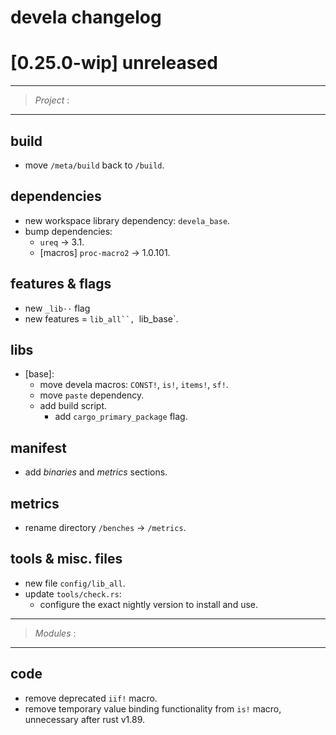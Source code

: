 # devela changelog

[0.25.0-wip] unreleased
=======================

-----------
> *Project* :
-----------

## build
- move `/meta/build` back to `/build`.

## dependencies
- new workspace library dependency: `devela_base`.
- bump dependencies:
  - `ureq` → 3.1.
  - [macros] `proc-macro2` → 1.0.101.

## features & flags
- new `_lib··` flag
- new features = `lib_all``, `lib_base`.

## libs
- [base]:
  - move devela macros: `CONST!`, `is!`, `items!`, `sf!`.
  - move `paste` dependency.
  - add build script.
    - add `cargo_primary_package` flag.

## manifest
- add *binaries* and *metrics* sections.

## metrics
- rename directory `/benches` → `/metrics`.

## tools & misc. files
- new file `config/lib_all`.
- update `tools/check.rs`:
  - configure the exact nightly version to install and use.


-----------
> *Modules* :
-----------

## code
- remove deprecated `iif!` macro.
- remove temporary value binding functionality from `is!` macro, unnecessary after rust v1.89.


[0.25.0]: https://github.com/andamira/devela/releases/tag/v0.25.0
